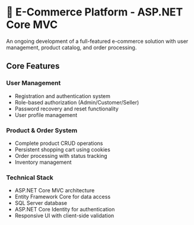 # 🚧 E-Commerce Platform - ASP.NET Core MVC

An ongoing development of a full-featured e-commerce solution with user management, product catalog, and order processing.

## Core Features

### User Management
- Registration and authentication system
- Role-based authorization (Admin/Customer/Seller)
- Password recovery and reset functionality
- User profile management

### Product & Order System
- Complete product CRUD operations
- Persistent shopping cart using cookies
- Order processing with status tracking
- Inventory management

### Technical Stack
- ASP.NET Core MVC architecture
- Entity Framework Core for data access
- SQL Server database
- ASP.NET Core Identity for authentication
- Responsive UI with client-side validation
